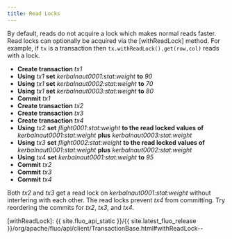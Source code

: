 ```yaml
---
title: Read Locks
---
```


By default, reads do not acquire a lock which makes normal reads faster.
Read locks can optionally be acquired via the [withReadLock] method. For
example, if `tx` is a transaction then `tx.withReadLock().get(row,col)`
reads with a lock.


 * **Create transaction** *tx1*
 * **Using** *tx1* **set** *kerbalnaut0001:stat:weight* **to** *90*
 * **Using** *tx1* **set** *kerbalnaut0002:stat:weight* **to** *70*
 * **Using** *tx1* **set** *kerbalnaut0003:stat:weight* **to** *80*
 * **Commit** *tx1*
 * **Create transaction** *tx2*
 * **Create transaction** *tx3*
 * **Create transaction** *tx4*
 * **Using** *tx2* **set** *flight0001:stat:weight* **to the read locked values of** *kerbalnaut0001:stat:weight* **plus** *kerbalnaut0003:stat:weight*
 * **Using** *tx3* **set** *flight0002:stat:weight* **to the read locked values of** *kerbalnaut0001:stat:weight* **plus** *kerbalnaut0002:stat:weight*
 * **Using** *tx4* **set** *kerbalnaut0001:stat:weight* **to** *95*
 * **Commit** *tx2*
 * **Commit** *tx3*
 * **Commit** *tx4*

Both *tx2* and *tx3* get a read lock on *kerbalnaut0001:stat:weight* without
interfering with each other.  The read locks prevent *tx4* from committing.
Try reordering the commits for *tx2*, *tx3*, and *tx4*.

[withReadLock]: {{ site.fluo_api_static }}/{{ site.latest_fluo_release }}/org/apache/fluo/api/client/TransactionBase.html#withReadLock--

